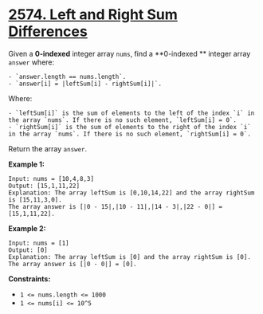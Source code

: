 # [2574. Left and Right Sum Differences](https://leetcode.com/problems/left-and-right-sum-differences/description/)

Given a **0-indexed**  integer array `nums`, find a **0-indexed ** integer array `answer` where:

    - `answer.length == nums.length`.
    - `answer[i] = |leftSum[i] - rightSum[i]|`.

Where:

    - `leftSum[i]` is the sum of elements to the left of the index `i` in the array `nums`. If there is no such element, `leftSum[i] = 0`.
    - `rightSum[i]` is the sum of elements to the right of the index `i` in the array `nums`. If there is no such element, `rightSum[i] = 0`.

Return the array `answer`.

**Example 1:** 

```
Input: nums = [10,4,8,3]
Output: [15,1,11,22]
Explanation: The array leftSum is [0,10,14,22] and the array rightSum is [15,11,3,0].
The array answer is [|0 - 15|,|10 - 11|,|14 - 3|,|22 - 0|] = [15,1,11,22].
```

**Example 2:** 

```
Input: nums = [1]
Output: [0]
Explanation: The array leftSum is [0] and the array rightSum is [0].
The array answer is [|0 - 0|] = [0].
```

**Constraints:** 

- `1 <= nums.length <= 1000`
- `1 <= nums[i] <= 10^5`